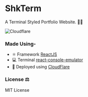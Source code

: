 # ShkTerm
A Terminal Styled Portfolio Website. 🐱‍💻

![Cloudflare](https://img.shields.io/badge/Cloudflare-F38020?style=for-the-badge&logoColor=white&label=Powered%20By)

### Made Using-
- ⚛ Framework [ReactJS](https://reactjs.org/)
- 💻 Terminal [react-console-emulator](https://github.com/linuswillner/react-console-emulator)
- 🚀 Deployed using [CloudFlare](https://pages.dev)

### License ⚖
MIT License

